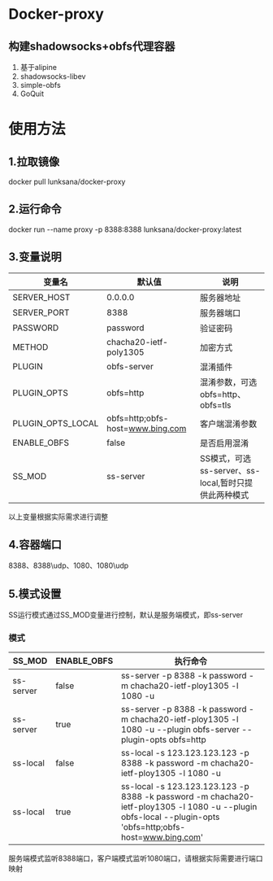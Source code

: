 # Docker-proxy
## 构建shadowsocks+obfs代理容器
1. 基于alipine
2. shadowsocks-libev
3. simple-obfs
4. GoQuit

# 使用方法
## 1.拉取镜像
docker pull lunksana/docker-proxy

## 2.运行命令
docker run --name proxy -p 8388:8388 lunksana/docker-proxy:latest

## 3.变量说明

|   变量名    |    默认值    |    说明    |
|------------|-------------|------------|
|SERVER_HOST |0.0.0.0      |服务器地址   |
|SERVER_PORT |8388         |服务器端口   |
|PASSWORD    |password     |验证密码     |
|METHOD      |chacha20-ietf-poly1305|加密方式    |
|PLUGIN      |obfs-server  |混淆插件    |
|PLUGIN_OPTS |obfs=http    |混淆参数，可选obfs=http、obfs=tls|
|PLUGIN_OPTS_LOCAL|obfs=http;obfs-host=www.bing.com|客户端混淆参数  |
|ENABLE_OBFS |false        |是否启用混淆 |
|SS_MOD      |ss-server    |SS模式，可选ss-server、ss-local,暂时只提供此两种模式|

以上变量根据实际需求进行调整

## 4.容器端口
8388、8388\udp、1080、1080\udp

## 5.模式设置
SS运行模式通过SS_MOD变量进行控制，默认是服务端模式，即ss-server
### 模式

|  SS_MOD  |  ENABLE_OBFS  |  执行命令  |
|----------|---------------|-----------|
|ss-server |false          |ss-server -p 8388 -k password -m chacha20-ietf-ploy1305 -l 1080 -u |
|ss-server |true           |ss-server -p 8388 -k password -m chacha20-ietf-ploy1305 -l 1080 -u --plugin obfs-server --plugin-opts obfs=http|
|ss-local  |false          |ss-local -s 123.123.123.123 -p 8388 -k password -m chacha20-ietf-ploy1305 -l 1080 -u|
|ss-local  |true           |ss-local -s 123.123.123.123 -p 8388 -k password -m chacha20-ietf-ploy1305 -l 1080 -u --plugin obfs-local --plugin-opts 'obfs=http;obfs-host=www.bing.com'|

服务端模式监听8388端口，客户端模式监听1080端口，请根据实际需要进行端口映射 